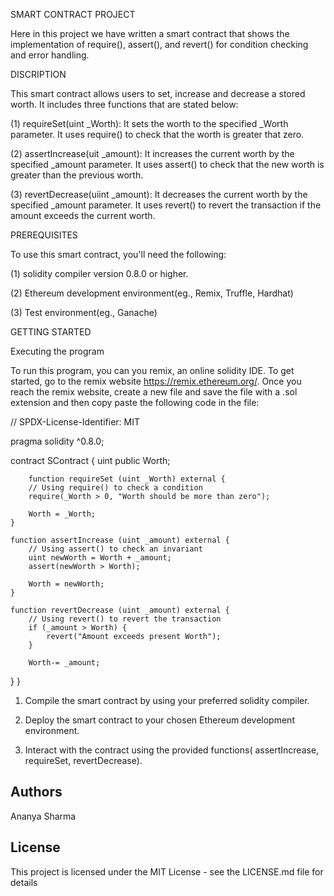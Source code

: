 SMART CONTRACT PROJECT

Here in this project we have written a smart contract that shows the implementation of require(), assert(), and revert() for condition checking and error handling.

DISCRIPTION

This smart contract allows users to set, increase and decrease a stored worth. It includes three functions that are stated below:

 (1) requireSet(uint _Worth): It sets the worth to the specified _Worth parameter. It uses require() to check that the worth is greater that zero.
 
 (2) assertIncrease(uit _amount): It increases the current worth by the specified _amount parameter. It uses assert() to check that the new worth is greater than
 the previous worth.
 
 (3) revertDecrease(uiint _amount): It decreases the current worth by the specified _amount parameter. It uses revert() to revert the transaction if the amount exceeds the current worth.

 PREREQUISITES

 To use this smart contract, you'll need the following:
 
 (1) solidity compiler version 0.8.0 or higher.
 
 (2) Ethereum development environment(eg., Remix, Truffle, Hardhat)
 
 (3) Test environment(eg., Ganache)

GETTING STARTED

Executing the program

To run this program, you can you remix, an online solidity IDE. To get started, go to the remix website https://remix.ethereum.org/.
Once you reach the remix website, create a new file and save the file with a .sol extension and then copy paste the following code in the file:

// SPDX-License-Identifier: MIT

pragma solidity ^0.8.0;

contract SContract {
    uint public Worth;
    
        function requireSet (uint _Worth) external {
        // Using require() to check a condition
        require(_Worth > 0, "Worth should be more than zero");
        
        Worth = _Worth;
    }
    
    function assertIncrease (uint _amount) external {
        // Using assert() to check an invariant
        uint newWorth = Worth + _amount;
        assert(newWorth > Worth);
        
        Worth = newWorth;
    }
    
    function revertDecrease (uint _amount) external {
        // Using revert() to revert the transaction
        if (_amount > Worth) {
            revert("Amount exceeds present Worth");
        }
        
        Worth-= _amount;
}
}


1. Compile the smart contract by using your preferred solidity compiler.
  
2. Deploy the smart contract to your chosen Ethereum development environment.
  
3. Interact with the contract using the provided functions( assertIncrease, requireSet, revertDecrease).

## Authors

Ananya Sharma


## License

This project is licensed under the MIT License - see the LICENSE.md file for details
